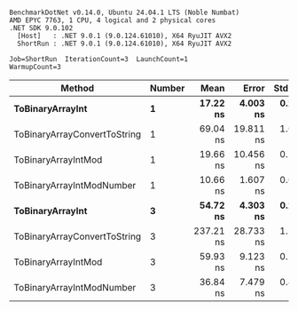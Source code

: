 ```

BenchmarkDotNet v0.14.0, Ubuntu 24.04.1 LTS (Noble Numbat)
AMD EPYC 7763, 1 CPU, 4 logical and 2 physical cores
.NET SDK 9.0.102
  [Host]   : .NET 9.0.1 (9.0.124.61010), X64 RyuJIT AVX2
  ShortRun : .NET 9.0.1 (9.0.124.61010), X64 RyuJIT AVX2

Job=ShortRun  IterationCount=3  LaunchCount=1  
WarmupCount=3  

```
| Method                       | Number | Mean      | Error     | StdDev   | Min       | Max       | Gen0   | Allocated |
|----------------------------- |------- |----------:|----------:|---------:|----------:|----------:|-------:|----------:|
| **ToBinaryArrayInt**             | **1**      |  **17.22 ns** |  **4.003 ns** | **0.219 ns** |  **17.08 ns** |  **17.47 ns** | **0.0019** |      **32 B** |
| ToBinaryArrayConvertToString | 1      |  69.04 ns | 19.811 ns | 1.086 ns |  68.41 ns |  70.30 ns | 0.0057 |      96 B |
| ToBinaryArrayIntMod          | 1      |  19.66 ns | 10.456 ns | 0.573 ns |  19.23 ns |  20.31 ns | 0.0019 |      32 B |
| ToBinaryArrayIntModNumber    | 1      |  10.66 ns |  1.607 ns | 0.088 ns |  10.58 ns |  10.75 ns | 0.0019 |      32 B |
| **ToBinaryArrayInt**             | **3**      |  **54.72 ns** |  **4.303 ns** | **0.236 ns** |  **54.45 ns** |  **54.89 ns** | **0.0057** |      **96 B** |
| ToBinaryArrayConvertToString | 3      | 237.21 ns | 28.733 ns | 1.575 ns | 236.06 ns | 239.00 ns | 0.0176 |     296 B |
| ToBinaryArrayIntMod          | 3      |  59.93 ns |  9.123 ns | 0.500 ns |  59.46 ns |  60.46 ns | 0.0057 |      96 B |
| ToBinaryArrayIntModNumber    | 3      |  36.84 ns |  7.479 ns | 0.410 ns |  36.38 ns |  37.16 ns | 0.0057 |      96 B |

